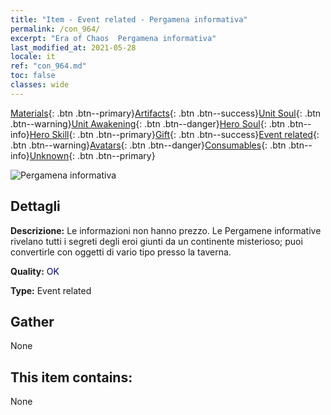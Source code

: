 ```yaml
---
title: "Item - Event related - Pergamena informativa"
permalink: /con_964/
excerpt: "Era of Chaos  Pergamena informativa"
last_modified_at: 2021-05-28
locale: it
ref: "con_964.md"
toc: false
classes: wide
---
```

 [Materials](/ItemsIT/){: .btn .btn--primary}[Artifacts](/ItemsIT/Artifacts/){: .btn .btn--success}[Unit Soul](/ItemsIT/UnitSoul/){: .btn .btn--warning}[Unit Awakening](/ItemsIT/UnitAwakening/){: .btn .btn--danger}[Hero Soul](/ItemsIT/HeroSoul/){: .btn .btn--info}[Hero Skill](/ItemsIT/HeroSkill/){: .btn .btn--primary}[Gift](/ItemsIT/Gift/){: .btn .btn--success}[Event related](/ItemsIT/Events/){: .btn .btn--warning}[Avatars](/ItemsIT/Avatars/){: .btn .btn--danger}[Consumables](/ItemsIT/Consumables/){: .btn .btn--info}[Unknown](/ItemsIT/Unknown/){: .btn .btn--primary}

 ![Pergamena informativa](/images/t/i_40900.png)

## Dettagli
 **Descrizione:** Le informazioni non hanno prezzo. Le Pergamene informative rivelano tutti i segreti degli eroi giunti da un continente misterioso; puoi convertirle con oggetti di vario tipo presso la taverna.

 **Quality:** <span style="color: #000080">OK</span>

 **Type:** Event related

## Gather

  None

## This item contains:

  None

